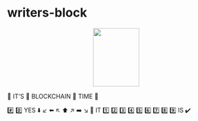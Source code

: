 # writers-block

<p align="center">
    <img src="https://i.imgur.com/M0mazbN.jpg" height="135" width="107">
</p>

:clap: IT'S :clap: BLOCKCHAIN :clap: TIME :clap:

:hash: :zero: YES :arrow_down: :arrow_lower_left: :arrow_left: :arrow_upper_left: :arrow_up: :arrow_upper_right: :arrow_right: :arrow_lower_right: :1234: IT :one: :two: :three: :four: :five: :six: :seven: :eight: :nine: IS :heavy_check_mark:
